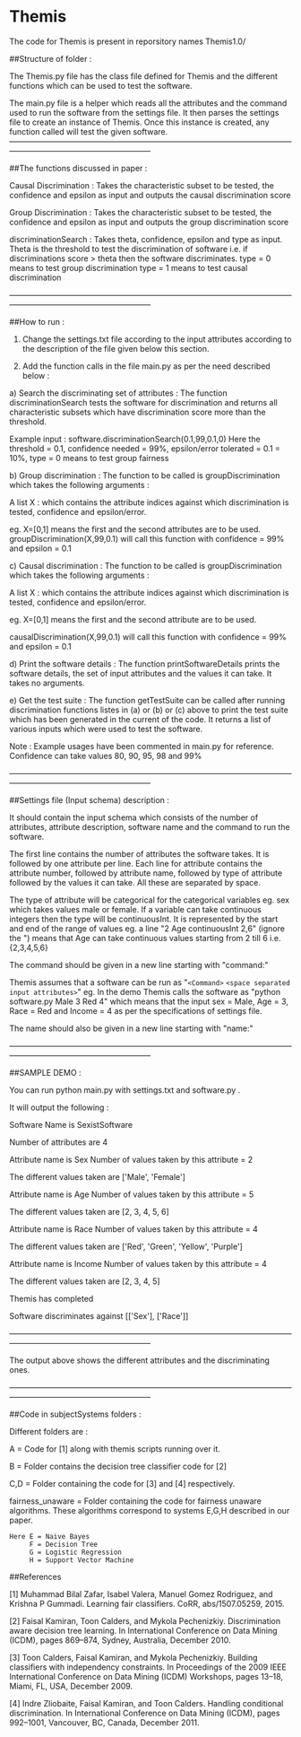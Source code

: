 # Themis

The code for Themis is present in reporsitory names Themis1.0/

##Structure of folder :

The Themis.py file has the class file defined for Themis and the different functions which can be used to test the software.

The main.py file is a helper which reads all the attributes and the command used to run the software from the settings file. It then parses the settings file to create an instance of Themis. Once this instance is created, any function called will test the given software.
——————————————————————————————————————————————————————

##The functions discussed in paper : 

Causal Discrimination : 
Takes the characteristic subset to be tested, the confidence and epsilon as input and outputs the causal discrimination score


Group Discrimination :
Takes the characteristic subset to be tested, the confidence and epsilon as input and outputs the group discrimination score


discriminationSearch :
Takes theta, confidence, epsilon and type as input.
    Theta is the threshold to test the discrimination of software i.e. if discriminations score > theta then the software discriminates.
    type = 0 means to test group discrimination
    type = 1 means to test causal discrimination

——————————————————————————————————————————————————————

##How to run :

1) Change the settings.txt file according to the input attributes according to the description of the file given below this section.

2) Add the function calls in the file main.py as per the need described below :

a) Search the discriminating set of attributes : The function discriminationSearch tests the software for discrimination and returns all characteristic subsets which have discrimination score more than the threshold.

Example input : software.discriminationSearch(0.1,99,0.1,0)
Here the threshold = 0.1, confidence needed = 99%, epsilon/error tolerated = 0.1 = 10%, type = 0 means to test group fairness

b) Group discrimination : The function to be called is groupDiscrimination which takes the following arguments :

A list X : which contains the attribute indices against which discrimination is tested, confidence and epsilon/error.

eg. X=[0,1] means the first and the second attributes are to be used. 
groupDiscrimination(X,99,0.1) will call this function with confidence = 99% and epsilon = 0.1

c) Causal discrimination : The function to be called is groupDiscrimination which takes the following arguments :

A list X : which contains the attribute indices against which discrimination is tested, confidence and epsilon/error.

eg. X=[0,1] means the first and the second attribute are to be used.

causalDiscrimination(X,99,0.1) will call this function with confidence = 99% and epsilon = 0.1

d) Print the software details : The function printSoftwareDetails prints the software details, the set of input attributes and the values it can take. It takes no arguments.

e) Get the test suite : The function getTestSuite can be called after running discrimination functions listes in (a) or (b) or (c) above to print the test suite which has been generated in the current of the code. It returns a list of various inputs which were used to test the software.


Note : Example usages have been commented in main.py for reference. Confidence can take values 80, 90, 95, 98 and 99%

——————————————————————————————————————————————————————

##Settings file (Input schema) description : 

It should contain the input schema which consists of the number of attributes, attribute description, software name and the command to run the software.

The first line contains the number of attributes the software takes.
It is followed by one attribute per line.
Each line for attribute contains the attribute number, followed by attribute name, followed by type of attribute followed by the values it can take. All these are separated by space.

The type of attribute will be categorical for the categorical variables eg. sex which takes values male or female.
If a variable can take continuous integers then the type will be continuousInt. It is represented by the start and end of the range of values 
eg. a line  "2 Age continuousInt 2,6" (ignore the ") means that Age can take continuous values starting from 2 till 6 i.e. {2,3,4,5,6}

The command should be given in a new line starting with "command:"

Themis assumes that a software can be run as "`<Command>` `<space separated input attributes>`"
eg. In the demo Themis calls the software as "python software.py Male 3 Red 4" which means that the input sex = Male, Age = 3, Race = Red and Income = 4 as per the specifications of settings file.

The name should also be given in a new line starting with "name:"



——————————————————————————————————————————————————————

##SAMPLE DEMO : 

You can run python main.py with settings.txt and software.py .

It will output the following :


Software Name is   SexistSoftware 

Number of attributes are  4 

Attribute name is  Sex
Number of values taken by this attribute = 2

The different values taken are  ['Male', 'Female'] 

Attribute name is  Age
Number of values taken by this attribute = 5

The different values taken are  [2, 3, 4, 5, 6] 

Attribute name is  Race
Number of values taken by this attribute = 4

The different values taken are  ['Red', 'Green', 'Yellow', 'Purple'] 

Attribute name is  Income
Number of values taken by this attribute = 4

The different values taken are  [2, 3, 4, 5] 




Themis has completed 

Software discriminates against  [['Sex'], ['Race']] 

——————————————————————————————————————————————————————

The output above shows the different attributes and the discriminating ones.


——————————————————————————————————————————————————————

##Code in subjectSystems folders : 

Different folders are : 

A = Code for [1] along with themis scripts running over it.

B = Folder contains the decision tree classifier code for [2] 

C,D  = Folder containing the code for [3] and [4] respectively.

fairness_unaware = Folder containing the code for fairness unaware algorithms. These algorithms correspond to systems E,G,H described in our paper.

    Here E = Naive Bayes
         F = Decision Tree
         G = Logistic Regression
         H = Support Vector Machine


##References 

[1] Muhammad Bilal Zafar, Isabel Valera, Manuel Gomez Rodriguez, and Krishna P Gummadi. Learning fair classifiers. CoRR, abs/1507.05259, 2015.

[2] Faisal Kamiran, Toon Calders, and Mykola Pechenizkiy. Discrimination aware decision tree learning. In International Conference on Data Mining (ICDM), pages 869–874, Sydney, Australia, December 2010.

[3] Toon Calders, Faisal Kamiran, and Mykola Pechenizkiy. Building classifiers with independency constraints. In Proceedings of the 2009 IEEE International Conference on Data Mining (ICDM) Workshops, pages 13–18, Miami, FL, USA, December 2009.

[4] Indre Zliobaite, Faisal Kamiran, and Toon Calders. Handling conditional discrimination. In International Conference on Data Mining (ICDM), pages 992–1001, Vancouver, BC, Canada, December 2011.